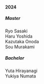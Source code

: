 #### 2024
##### Master
Ryo Sasaki\
Haru Yoshida\
Kazutaka Onoda\
Sou Murakami
##### Bachelor
Yuta Hirayanagi\
Yukiya Numata